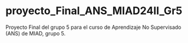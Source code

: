 # proyecto_Final_ANS_MIAD24II_Gr5
Proyecto Final del grupo 5 para el curso de Aprendizaje No Supervisado (ANS) de MIAD, grupo 5.
